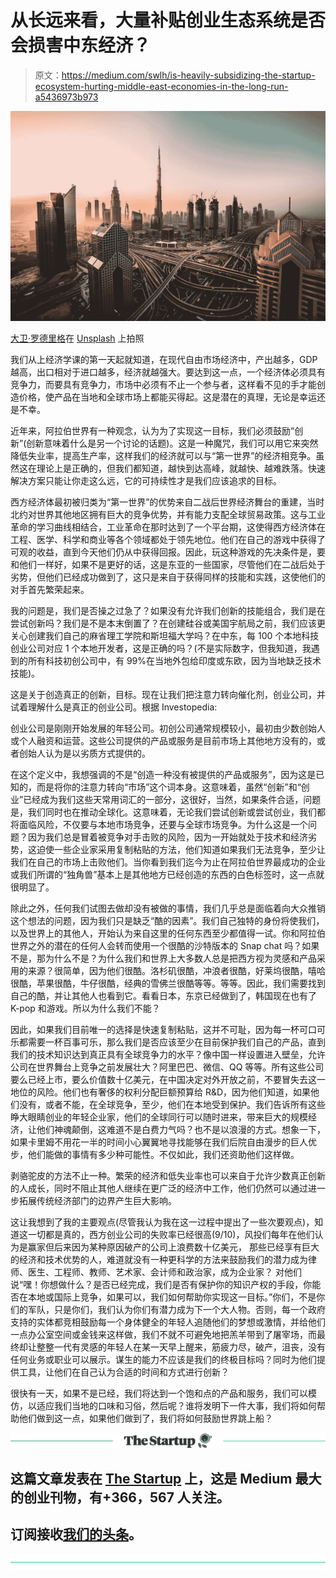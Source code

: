 # 从长远来看，大量补贴创业生态系统是否会损害中东经济？

> 原文：<https://medium.com/swlh/is-heavily-subsidizing-the-startup-ecosystem-hurting-middle-east-economies-in-the-long-run-a5436973b973>

![](img/9bb781c15045113ec3a8c2dd7aa52957.png)

[大卫·罗德里格](https://unsplash.com/photos/Fr6zexbmjmc?utm_source=unsplash&utm_medium=referral&utm_content=creditCopyText)在 [Unsplash](https://unsplash.com/search/photos/dubai?utm_source=unsplash&utm_medium=referral&utm_content=creditCopyText) 上拍照

我们从上经济学课的第一天起就知道，在现代自由市场经济中，产出越多，GDP 越高，出口相对于进口越多，经济就越强大。要达到这一点，一个经济体必须具有竞争力，而要具有竞争力，市场中必须有不止一个参与者，这样看不见的手才能创造价格，使产品在当地和全球市场上都能买得起。这是潜在的真理，无论是幸运还是不幸。

近年来，阿拉伯世界有一种观念，认为为了实现这一目标，我们必须鼓励“创新”(创新意味着什么是另一个讨论的话题)。这是一种魔咒，我们可以用它来突然降低失业率，提高生产率，这样我们的经济就可以与“第一世界”的经济相竞争。虽然这在理论上是正确的，但我们都知道，越快到达高峰，就越快、越难跌落。快速解决方案只能让你走这么远，它的可持续性才是我们应该追求的目标。

西方经济体最初被归类为“第一世界”的优势来自二战后世界经济舞台的重建，当时北约对世界其他地区拥有巨大的竞争优势，并有能力支配全球贸易政策。这与工业革命的学习曲线相结合，工业革命在那时达到了一个平台期，这使得西方经济体在工程、医学、科学和商业等各个领域都处于领先地位。他们在自己的游戏中获得了可观的收益，直到今天他们仍从中获得回报。因此，玩这种游戏的先决条件是，要和他们一样好，如果不是更好的话，这是东亚的一些国家，尽管他们在二战后处于劣势，但他们已经成功做到了，这只是来自于获得同样的技能和实践，这使他们的对手首先繁荣起来。

我的问题是，我们是否操之过急了？如果没有允许我们创新的技能组合，我们是在尝试创新吗？我们是不是本末倒置了？在创建硅谷或美国宇航局之前，我们应该更关心创建我们自己的麻省理工学院和斯坦福大学吗？在中东，每 100 个本地科技创业公司对应 1 个本地开发者，这是正确的吗？(不是实际数字，但我知道，我遇到的所有科技初创公司中，有 99%在当地外包给印度或东欧，因为当地缺乏技术技能)。

这是关于创造真正的创新，目标。现在让我们把注意力转向催化剂，创业公司，并试着理解什么是真正的创业公司。根据 Investopedia:

创业公司是刚刚开始发展的年轻公司。初创公司通常规模较小，最初由少数创始人或个人融资和运营。这些公司提供的产品或服务是目前市场上其他地方没有的，或者创始人认为是以劣质方式提供的。

在这个定义中，我想强调的不是“创造一种没有被提供的产品或服务”，因为这是已知的，而是将你的注意力转向“市场”这个词本身。这意味着，虽然“创新”和“创业”已经成为我们这些天常用词汇的一部分，这很好，当然，如果条件合适，问题是，我们同时也在推动全球化。这意味着，无论我们尝试创新或尝试创业，我们都将面临风险，不仅要与本地市场竞争，还要与全球市场竞争。为什么这是一个问题？因为我们总是冒着被竞争对手击败的风险，因为一开始就处于技术和经济劣势，这迫使一些企业家采用复制粘贴的方法，他们知道如果我们无法竞争，至少让我们在自己的市场上击败他们。当你看到我们迄今为止在阿拉伯世界最成功的企业或我们所谓的“独角兽”基本上是其他地方已经创造的东西的白色标签时，这一点就很明显了。

除此之外，任何我们试图去做却没有被做的事情，我们几乎总是面临着向大众推销这个想法的问题，因为我们只是缺乏“酷的因素”。我们自己独特的身份将使我们，以及世界上的其他人，开始认为来自这里的任何东西至少都值得一试。你和阿拉伯世界之外的潜在的任何人会转而使用一个很酷的沙特版本的 Snap chat 吗？如果不是，那为什么不是？为什么我们和世界上大多数人总是把西方视为灵感和产品采用的来源？很简单，因为他们很酷。洛杉矶很酷，冲浪者很酷，好莱坞很酷，嘻哈很酷，苹果很酷，牛仔很酷，经典的雪佛兰很酷等等。等等。因此，我们需要找到自己的酷，并让其他人也看到它。看看日本，东京已经做到了，韩国现在也有了 K-pop 和游戏。所以为什么我们不能？

因此，如果我们目前唯一的选择是快速复制粘贴，这并不可耻，因为每一杯可口可乐都需要一杯百事可乐，那么我们是否应该至少在目前保护我们自己的产品，直到我们的技术知识达到真正具有全球竞争力的水平？像中国一样设置进入壁垒，允许公司在世界舞台上竞争之前发展壮大？阿里巴巴、微信、QQ 等等。所有这些公司要么已经上市，要么价值数十亿美元，在中国决定对外开放之前，不要冒失去这一地位的风险。他们也有奢侈的权利分配巨额预算给 R&D，因为他们知道，如果他们没有，或者不能，在全球竞争，至少，他们在本地受到保护。我们告诉所有这些睁大眼睛创业的年轻企业家，他们的全球同行可以随时进来，带来巨大的规模经济，让他们神魂颠倒，这难道不是白费力气吗？也不是以浪漫的方式。想象一下，如果卡里姆不用花一半的时间小心翼翼地寻找能够在我们后院自由漫步的巨人优步，他们能做的事情有多少种可能性。不仅如此，我们还资助他们这样做。

剥骆驼皮的方法不止一种。繁荣的经济和低失业率也可以来自于允许少数真正创新的人成长，同时不阻止其他人继续在更广泛的经济中工作，他们仍然可以通过进一步拓展传统经济部门的边界产生巨大影响。

这让我想到了我的主要观点(尽管我认为我在这一过程中提出了一些次要观点)，知道这一切都是真的，西方创业公司的失败率已经很高(9/10)，风投们每年在他们认为是赢家但后来因为某种原因破产的公司上浪费数十亿美元， 那些已经享有巨大的经济和技术优势的人，难道就没有一种更科学的方法来鼓励我们的潜力成为律师、医生、工程师、教师、艺术家、会计师和政治家，成为企业家？ 对他们说“嘿！你想做什么？是否已经完成，我们是否有保护你的知识产权的手段，你能否在本地或国际上竞争，如果可以，我们如何帮助你实现这一目标。”你们，不是你们的军队，只是你们，我们认为你们有潜力成为下一个大人物。否则，每一个政府支持的实体都竞相鼓励每一个身体健全的年轻人追随他们的梦想或激情，并给他们一点办公室空间或金钱来这样做，我们不就不可避免地把羔羊带到了屠宰场，而最终却让整整一代有灵感的年轻人在某一天早上醒来，筋疲力尽，破产，沮丧，没有任何业务或职业可以展示。谋生的能力不应该是我们的终极目标吗？同时为他们提供工具，让他们在自己认为合适的时间和方式进行创新？

很快有一天，如果不是已经，我们将达到一个饱和点的产品和服务，我们可以模仿，以适应我们当地的口味和习俗，然后呢？谁将发明下一件大事，我们将如何帮助他们做到这一点，如果他们做到了，我们将如何鼓励世界跳上船？

[![](img/308a8d84fb9b2fab43d66c117fcc4bb4.png)](https://medium.com/swlh)

## 这篇文章发表在 [The Startup](https://medium.com/swlh) 上，这是 Medium 最大的创业刊物，有+366，567 人关注。

## 订阅接收[我们的头条](http://growthsupply.com/the-startup-newsletter/)。

[![](img/b0164736ea17a63403e660de5dedf91a.png)](https://medium.com/swlh)